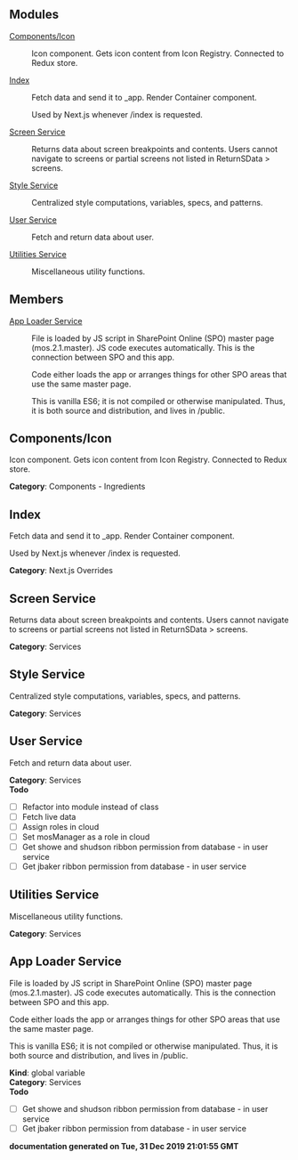 ## Modules

<dl>
<dt><a href="#module_Components/Icon">Components/Icon</a></dt>
<dd><p>Icon component. Gets icon content from Icon Registry. Connected to Redux store.</p>
</dd>
<dt><a href="#module_Index">Index</a></dt>
<dd><p>Fetch data and send it to _app. Render Container component.</p>
<p>Used by Next.js whenever /index is requested.</p>
</dd>
<dt><a href="#module_Screen Service">Screen Service</a></dt>
<dd><p>Returns data about screen breakpoints and contents. Users cannot navigate
to screens or partial screens not listed in ReturnSData &gt; screens.</p>
</dd>
<dt><a href="#module_Style Service">Style Service</a></dt>
<dd><p>Centralized style computations, variables, specs, and patterns.</p>
</dd>
<dt><a href="#module_User Service">User Service</a></dt>
<dd><p>Fetch and return data about user.</p>
</dd>
<dt><a href="#module_Utilities Service">Utilities Service</a></dt>
<dd><p>Miscellaneous utility functions.</p>
</dd>
</dl>

## Members

<dl>
<dt><a href="#App Loader Service">App Loader Service</a></dt>
<dd><p>File is loaded by JS script in SharePoint Online (SPO) master page (mos.2.1.master).
JS code executes automatically. This is the connection between SPO and this app.</p>
<p>Code either loads the app or arranges things for other SPO areas that use 
the same master page.</p>
<p>This is vanilla ES6; it is not compiled or otherwise manipulated. 
Thus, it is both source and distribution, and lives in /public.</p>
</dd>
</dl>

<a name="module_Components/Icon"></a>

## Components/Icon
Icon component. Gets icon content from Icon Registry. Connected to Redux store.

**Category**: Components - Ingredients  
<a name="module_Index"></a>

## Index
Fetch data and send it to _app. Render Container component.

Used by Next.js whenever /index is requested.

**Category**: Next.js Overrides  
<a name="module_Screen Service"></a>

## Screen Service
Returns data about screen breakpoints and contents. Users cannot navigate
to screens or partial screens not listed in ReturnSData > screens.

**Category**: Services  
<a name="module_Style Service"></a>

## Style Service
Centralized style computations, variables, specs, and patterns.

**Category**: Services  
<a name="module_User Service"></a>

## User Service
Fetch and return data about user.

**Category**: Services  
**Todo**

- [ ] Refactor into module instead of class
- [ ] Fetch live data
- [ ] Assign roles in cloud
- [ ] Set mosManager as a role in cloud
- [ ] Get showe and shudson ribbon permission from database - in user service
- [ ] Get jbaker ribbon permission from database - in user service

<a name="module_Utilities Service"></a>

## Utilities Service
Miscellaneous utility functions.

**Category**: Services  
<a name="App Loader Service"></a>

## App Loader Service
File is loaded by JS script in SharePoint Online (SPO) master page (mos.2.1.master).
JS code executes automatically. This is the connection between SPO and this app.

Code either loads the app or arranges things for other SPO areas that use 
the same master page.

This is vanilla ES6; it is not compiled or otherwise manipulated. 
Thus, it is both source and distribution, and lives in /public.

**Kind**: global variable  
**Category**: Services  
**Todo**

- [ ] Get showe and shudson ribbon permission from database - in user service
- [ ] Get jbaker ribbon permission from database - in user service

**documentation generated on Tue, 31 Dec 2019 21:01:55 GMT**